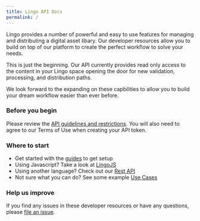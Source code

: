 ```yaml
---
title: Lingo API Docs
permalink: /
---
```


Lingo provides a number of powerful and easy to use features for managing and distributing a digital asset libary. Our developer resources allow you to build on top of our platform to create the perfect workflow to solve your needs.

This is just the beginning. Our API currently provides read only access to the content in your Lingo space opening the door for new validation, processing, and distribution paths.

We look forward to the expanding on these capbilities to allow you to build your dream workflow easier than ever before.

### Before you begin

Please review the [API guidelines and restrictions](/guides/). You will also need to agree to our Terms of Use when creating your API token.

### Where to start

- Get started with the [guides](/guides) to get setup
- Using Javascript? Take a look at [LingoJS](/lingojs)
- Using another language? Check out our [Rest API](/rest)
- Not sure what you can do? See some example [Use Cases](/guides/use-cases)

### Help us improve

If you find any issues in these developer resources or have any questions, please [file an issue]({{site.github_repo}}/issues).
